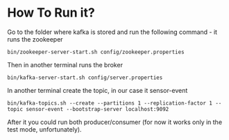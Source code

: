 # How To Run it?

Go to the folder where kafka is stored and run the following command - it runs the zookeeper

```
bin/zookeeper-server-start.sh config/zookeeper.properties
```

Then in another terminal runs the broker

```
bin/kafka-server-start.sh config/server.properties
```

In another terminal create the topic, in our case it sensor-event

```
bin/kafka-topics.sh --create --partitions 1 --replication-factor 1 --topic sensor-event --bootstrap-server localhost:9092
```

After it you could run both producer/consumer (for now it works only in the test mode, unfortunately).
